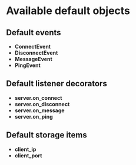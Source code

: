 # Available default objects

## Default events

- **ConnectEvent**
- **DisconnectEvent**
- **MessageEvent**
- **PingEvent**

## Default listener decorators

- **server.on_connect**
- **server.on_disconnect**
- **server.on_message**
- **server.on_ping**

## Default storage items

- **client_ip**
- **client_port**